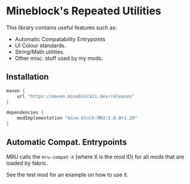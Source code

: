 # Mineblock's Repeated Utilities

This library contains useful features such as:

- Automatic Compatability Entrypoints
- UI Colour standards.
- String/Math utilities.
- Other misc. stuff used by my mods.

## Installation

```groovy
maven {
    url "https://maven.mineblock11.dev/releases"
}

dependencies {
    modImplementation "mine.block:MRU:2.0.0+1.20"
}
```

## Automatic Compat. Entrypoints

MRU calls the `mru-compat-X` (where X is the mod ID) for all mods that are loaded by fabric.

See the test mod for an example on how to use it.

